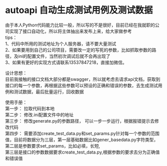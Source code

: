 # autoapi 自动生成测试用例及测试数据
由于本人Python代码能力比较一般，所以写的不是很好，目前已经在我就职的公司实现了接口自动化，所以将主体抽出来发布上来，给大家做参考  
tips：  
1、代码中所用的测试地址为个人服务器，请不要大量测试  
2、如果要用到自己的公司项目，需要改一定的写死的参数，比如抓取参数的路径，及ini的配置文件，当然初次调试后就不会再出现了  
3、如果有更好的实现方式请联系13537847218，直接加微信。  
  
设计思想：  
目前我接触的接口文档大部分都是swagger，所以就考虑去请求api文档，获取到接口的每一个参数，再根据这些参数可以预设的正确和错误的参数，去生成测试用例和测试数据，最后批量运行，回收数据  
  
使用手册：   
第一步： 拉取代码到本地  
第二步： 修改.ini配置文件中的地址  
第三步： 修改generate.py的参数路径， 可以一步一步运行，根据报错提示去修改代码  
第四步： 需要添加create_test_data.py和set_params.py针对每一个参数的范围值，目前将数据分为三层，第一层基础数据比如gener_basedata.py字符类型，第二层是参数要求set_params，比如必填，长短,  
        第三层是接口的参数数据要求create_test_data.py,根据参数的要求去分为正确值和错误值  
